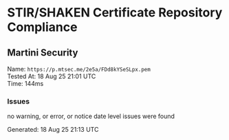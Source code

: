 # STIR/SHAKEN Certificate Repository Compliance

## Martini Security

Name: `https://p.mtsec.me/2e5a/FDd8kYSeSLpx.pem`\
Tested At: 18 Aug 25 21:01 UTC\
Time: 144ms

### Issues

no warning, or error, or notice date level issues were found

Generated: 18 Aug 25 21:13 UTC